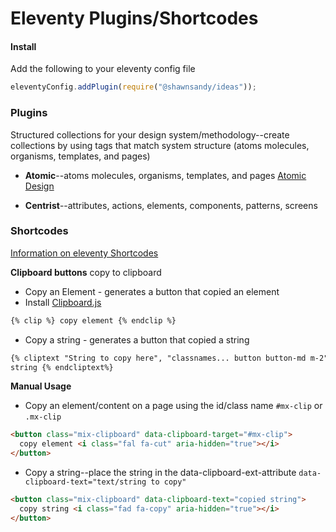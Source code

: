 # Eleventy Plugins/Shortcodes

#### Install

Add the following to your eleventy config file

```js
eleventyConfig.addPlugin(require("@shawnsandy/ideas"));
```

### Plugins

Structured collections for your design system/methodology--create collections by using tags that match system structure (atoms molecules, organisms, templates, and pages)

- **Atomic**--atoms molecules, organisms, templates, and pages [Atomic Design](http://atomicdesign.bradfrost.com/chapter-2/)

- **Centrist**--attributes, actions, elements, components, patterns, screens

### Shortcodes

[Information on eleventy Shortcodes](https://www.11ty.io/docs/shortcodes/)

**Clipboard buttons** copy to clipboard

- Copy an Element - generates a button that copied an element
- Install [Clipboard.js](https://clipboardjs.com)

```html
{% clip %} copy element {% endclip %}
```

- Copy a string - generates a button that copied a string

```html
{% cliptext "String to copy here", "classnames... button button-md m-2" %} copy
string {% endcliptext%}
```

**Manual Usage**

- Copy an element/content on a page using the id/class name `#mx-clip` or `.mx-clip`

```html
<button class="mix-clipboard" data-clipboard-target="#mx-clip">
  copy element <i class="fal fa-cut" aria-hidden="true"></i>
</button>
```

- Copy a string--place the string in the data-clipboard-ext-attribute `data-clipboard-text="text/string to copy"`

```html
<button class="mix-clipboard" data-clipboard-text="copied string">
  copy string <i class="fad fa-copy" aria-hidden="true"></i>
</button>
```
